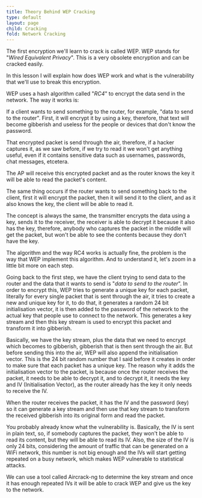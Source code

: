 ```yaml
---
title: Theory Behind WEP Cracking
type: default
layout: page
child: Cracking
fold: Network Cracking
---
```


The first encryption we'll learn to crack is called WEP. WEP stands for "_Wired
Equivalent Privacy_". This is a very obsolete encryption and can be cracked
easily.

In this lesson I will explain how does WEP work and what is the vulnerability
that we'll use to break this encryption.

WEP uses a hash algorithm called "_RC4_" to encrypt the data send in the
network. The way it works is:

If a client wants to send something to the router, for example, "data to send to
the router". First, it will encrypt it by using a key, therefore, that text will
become gibberish and useless for the people or devices that don't know the
password.

That encrypted packet is send through the air, therefore, if a hacker captures
it, as we saw before, if we try to read it we won't get anything useful, even if
it contains sensitive data such as usernames, passwords, chat messages,
etcetera.

The AP will receive this encrypted packet and as the router knows the key it
will be able to read the packet's content.

The same thing occurs if the router wants to send something back to the client,
first it will encrypt the packet, then it will send it to the client, and as it
also knows the key, the client will be able to read it.

The concept is always the same, the transmitter encrypts the data using a key,
sends it to the receiver, the receiver is able to decrypt it because it also has
the key, therefore, anybody who captures the packet in the middle will get the
packet, but won't be able to see the contents because they don't have the key.

The algorithm and the way RC4 works is actually fine, the problem is the way
that WEP implement this algorithm. And to understand it, let's zoom in a little
bit more on each step.

Going back to the first step, we have the client trying to send data to the
router and the data that it wants to send is "_data to send to the router_". In
order to encrypt this, WEP tries to generate a unique key for each packet,
literally for every single packet that is sent through the air, it tries to
create a new and unique key for it, to do that, it generates a random 24 bit
initialisation vector, it is then added to the password of the network to the
actual key that people use to connect to the network. This generates a key
stream and then this key stream is used to encrypt this packet and transform it
into gibberish.

Basically, we have the key stream, plus the data that we need to encrypt which
becomes to gibberish, gibberish that is then sent through the air. But before
sending this into the air, WEP will also append the initialisation vector. This
is the 24 bit random number that I said before it creates in order to make sure
that each packet has a unique key. The reason why it adds the initialisation
vector to the packet, is because once the router receives the packet, it needs
to be able to decrypt it, and to decrypt it, it needs the key and IV
(Initialisation Vector), as the router already has the key it only needs to
receive the IV.

When the router receives the packet, it has the IV and the password (key) so it
can generate a key stream and then use that key stream to transform the received
gibberish into its original form and read the packet.

You probably already know what the vulnerability is. Basically, the IV is sent
in plain text, so, if somebody captures the packet, they won't be able to read
its content, but they will be able to read its IV. Also, the size of the IV is
only 24 bits, considering the amount of traffic that can be generated on a WiFi
network, this number is not big enough and the IVs will start getting repeated
on a busy network, which makes WEP vulnerable to statistical attacks.

We can use a tool called Aircrack-ng to determine the key stream and once it has
enough repeated IVs it will be able to crack WEP and give us the key to the
network.
